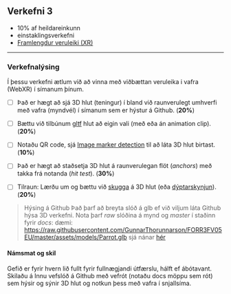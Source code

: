 ## Verkefni 3 
- 10% af heildareinkunn
- einstaklingsverkefni 
- [Framlengdur veruleiki (XR)](https://github.com/GunnarThorunnarson/FORR3FV05EU/wiki/Framlengdur-veruleiki-(XR))
  
---

### Verkefnalýsing

Í þessu verkefni ætlum við að vinna með viðbættan veruleika i vafra (WebXR) í símanum þínum. 

- [ ] Það er hægt að sjá 3D hlut (teningur) í bland við raunverulegt umhverfi með vafra (myndvél) í símanum sem er hýstur á Github. (**20%**)
- [ ] Bættu við tilbúnum [gltf](https://www.threekit.com/blog/gltf-everything-you-need-to-know) hlut að eigin vali (með eða án animation clip). (**20%**)
- [ ] Notaðu QR code, sjá [Image marker detection](https://www.queppelin.com/webar-with-image-marker-detection/) til að láta 3D hlut birtast. (**10%**)
- [ ] Það er hægt að staðsetja 3D hlut á raunverulegan flöt (_anchors_) með takka frá notanda (_hit test_). (**30%**)
- [ ] Tilraun: Lærðu um og bættu við [skugga](https://medium.com/samsung-internet-dev/integrating-augmented-reality-objects-into-the-real-world-with-light-and-shadows-12123e7b1151) á 3D hlut (eða [dýptarskynjun](https://developers.google.com/ar/develop/depth)). (**20%**)


> Hýsing á Github
Það þarf að breyta slóð á glb ef við viljum láta Github hýsa 3D verkefni. Nota þarf _raw_ slóðina á mynd og _master_ í staðinn fyrir _docs_: dæmi: https://raw.githubusercontent.com/GunnarThorunnarson/FORR3FV05EU/master/assets/models/Parrot.glb sjá nánar [hér](https://github.com/GunnarThorunnarson/FORR3FV05EU/blob/master/docs/src/World/components/birds/birds.js)

#### Námsmat og skil
Gefið er fyrir hvern lið fullt fyrir fullnægjandi útfærslu, hálft ef ábótavant.<br>
Skilaðu á Innu vefslóð á Github með vefrót (notaðu docs möppu sem rót) sem hýsir og sýnir 3D hlut og notkun þess með vafra í snjallsíma.
